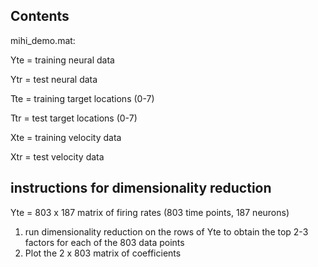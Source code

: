 ## Contents

mihi_demo.mat:

Yte = training neural data

Ytr = test neural data

Tte = training target locations (0-7)

Ttr = test target locations (0-7)

Xte = training velocity data

Xtr = test velocity data

## instructions for dimensionality reduction

Yte = 803 x 187 matrix of firing rates (803 time points, 187 neurons)

1. run dimensionality reduction on the rows of Yte to obtain the top 2-3 factors for each of the 803 data points
2. Plot the 2 x 803 matrix of coefficients
